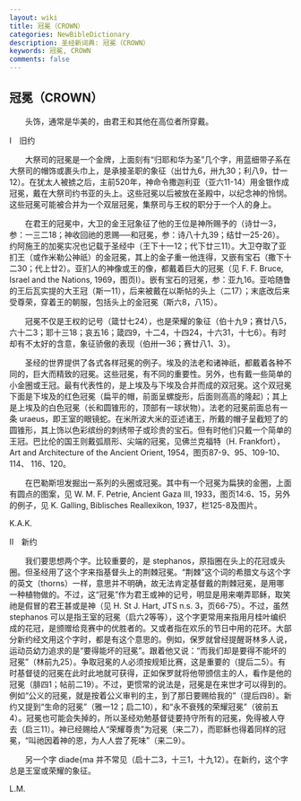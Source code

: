 ```yaml
---
layout: wiki
title: 冠冕（CROWN）
categories: NewBibleDictionary
description: 圣经新词典: 冠冕（CROWN）
keywords: 冠冕, CROWN
comments: false
---
```


## 冠冕（CROWN）

　　头饰，通常是华美的，由君王和其他在高位者所穿戴。

Ⅰ　旧约

　　大祭司的冠冕是一个金牌，上面刻有“归耶和华为圣”几个字，用蓝细带子系在大祭司的帽饰或裹头巾上，是承接圣职的象征（出廿九6，卅九30；利八9，廿一12）。在犹太人被掳之后，主前520年，神命令撒迦利亚（亚六11-14）用金银作成冠冕，戴在大祭司约书亚的头上。这些冠冕以后被放在圣殿中，以纪念神的怜悯。这些冠冕可能被合并为一个双层冠冕，集祭司与王权的职分于一个人的身上。

　　在君王的冠冕中，大卫的金王冠象征了他的王位是神所赐予的（诗廿一3，参：一三二18；神收回祂的恩赐──和冠冕，参：诗八十九39；结廿一25-26）。约阿施王的加冕实况也记载于圣经中（王下十一12；代下廿三11）。大卫夺取了亚扪王（或作米勒公神祇）的金冠冕，其上的金子重一他连得，又嵌有宝石（撒下十二30；代上廿2）。亚扪人的神像或王的像，都戴着巨大的冠冕（见 F. F. Bruce, Israel and the Nations, 1969，图页I）。嵌有宝石的冠冕，参：亚九16。亚哈随鲁的王后瓦实提的大王冠（斯一11），后来被戴在以斯帖的头上（二17）；末底改后来受尊荣，穿着王的朝服，包括头上的金冠冕（斯六8，八15）。

　　冠冕不仅是王权的记号（箴廿七24），也是荣耀的象征（伯十九9；赛廿八5，六十二3；耶十三18；哀五16；箴四9，十二4，十四24，十六31，十七6）。有时却有不太好的含意，象征骄傲的表现（伯卅一36；赛廿八1、3）。

　　圣经的世界提供了各式各样冠冕的例子。埃及的法老和诸神祇，都戴着各种不同的，巨大而精致的冠冕。这些冠冕，有不同的重要性。另外，也有戴一些简单的小金圈或王冠。最有代表性的，是上埃及与下埃及合并而成的双冠冕。这个双冠冕下面是下埃及的红色冠冕（扁平的帽，前面呈螺旋形，后面则高高的隆起）；其上是上埃及的白色冠冕（长和圆锥形的，顶部有一球状物）。法老的冠冕前面总有一条 uraeus，即王室的眼镜蛇。在米所波大米的亚述诸王，所戴的帽子呈截短了的圆锥形，其上饰以色彩缤纷的刺绣带子或珍贵的宝石。但有时他们只戴一个简单的王冠。巴比伦的国王则戴弧扇形、尖端的冠冕，见佛兰克福特（H. Frankfort），Art and Architecture of the Ancient Orient, 1954，图页87-9、95、109-10、114、 116、120。

　　在巴勒斯坦发掘出一系列的头圈或冠冕。其中有一个冠冕为扁狭的金圈，上面有圆点的图案，见 W. M. F. Petrie, Ancient Gaza III, 1933，图页14:6、15，另外的例子，见 K. Galling, Biblisches Reallexikon, 1937，栏125-8及图片。

K.A.K.

Ⅱ　新约

　　我们要思想两个字。比较重要的，是 stephanos，原指圈在头上的花冠或头圈。但圣经用了这个字来指基督头上的荆棘冠冕。“荆棘”这个词的希腊文与这个字的英文（thorns）一样，意思并不明确，故无法肯定基督戴的荆棘冠冕，是用哪一种植物做的。不过，这“冠冕”作为君王或神的记号，明显是用来嘲弄耶稣，取笑祂是假冒的君王甚或是神（见 H. St J. Hart, JTS n.s. 3，页66-75）。不过，虽然 stephanos 可以是指王室的冠冕（启六2等等），这个字更常用来指用月桂叶编织成的花冠，是颁赠给竞赛中的优胜者的。又或者指在欢乐的节日中用的花环。大部分新约经文用这个字时，都是有这个意思的。例如，保罗就曾经提醒哥林多人说，运动员幼力追求的是“要得能坏的冠冕”。跟着他又说：“而我们却是要得不能坏的冠冕”（林前九25）。争取冠冕的人必须按规矩比赛，这是重要的（提后二5）。有时基督徒的冠冕在此时此地就可获得，正如保罗就将他带颁信主的人，看作是他的冠冕（腓四1；帖前二19）。不过，更惯常的说法是，冠冕是在来世才可以得到的。例如“公义的冠冕，就是按着公义审判的主，到了那日要赐给我的”（提后四8）。新约又提到“生命的冠冕”（雅一12；启二10），和“永不衰残的荣耀冠冕”（彼前五4）。冠冕也可能会失掉的，所以圣经劝勉基督徒要持守所有的冠冕，免得被人夺去（启三11）。神已经赐给人“荣耀尊贵”为冠冕（来二7），而耶稣也得着同样的冠冕，“叫祂因着神的恩，为人人尝了死味”（来二9）。

　　另一个字 diade{ma 并不常见（启十二3，十三1，十九12）。在新约，这个字总是王室或荣耀的象征。

L.M.






